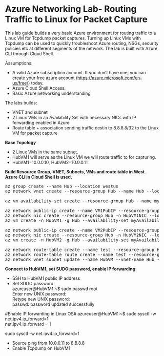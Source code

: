 # Azure Networking Lab- Routing Traffic to Linux for Packet Capture

This lab guide builds a very basic Azure environment for routing traffic to a Linux VM for Tcpdump packet captures. Turning up Linux VMs with Tcpdump can be used to quickly troubleshoot Azure routing, NSGs, security policies etc at different segments of the network. The lab is built with Azure CLI through Cloud Shell.

Assumptions:
-	A valid Azure subscription account. If you don’t have one, you can create your free azure account (https://azure.microsoft.com/en-us/free/) today.
- Azure Cloud Shell Access.
- Basic Azure networking understanding

The labs builds:
-	VNET and subnet
-	2 Linux VMs in an Availability Set with necessary NICs with IP forwarding enabled in Azure
-	Route table + association sending traffic destin to 8.8.8.8/32 to the Linux VM for packet capture

**Base Topology**
- 2 Linux VMs in the same subnet. 
- HubVM1 will serve as the Linux VM we will route traffic to for capturing. 
- HubVM1=10.0.0.10, HubVM2=10.0.0.11
 

**Build Resource Group, VNET, Subnets, VMs and route table in West. Azure CLI in Cloud Shell is used.**
<pre lang="...">
az group create --name Hub --location westus
az network vnet create --resource-group Hub --name Hub --location westus --address-prefixes 10.0.0.0/16 --subnet-name HubVM --subnet-prefix 10.0.0.0/24

az vm availability-set create --resource-group Hub --name myAvailabilitySet --platform-fault-domain-count 2 --platform-update-domain-count 2

az network public-ip create --name VM1PubIP --resource-group Hub --location westus --allocation-method Dynamic
az network nic create --resource-group Hub -n HubVM1NIC --location westus --subnet HubVM --private-ip-address 10.0.0.10 --vnet-name Hub --public-ip-address VM1PubIP --ip-forwarding true
az vm create -n HubVM1 -g Hub --availability-set myAvailabilitySet --image UbuntuLTS --admin-username azureuser --admin-password Msft123Msft123 --nics HubVM1NIC

az network public-ip create --name VM2PubIP --resource-group Hub --location westus --allocation-method Dynamic
az network nic create --resource-group Hub -n HubVM2NIC --location westus --subnet HubVM --private-ip-address 10.0.0.11 --vnet-name Hub --public-ip-address VM2PubIP --ip-forwarding true
az vm create -n HubVM2 -g Hub --availability-set myAvailabilitySet --image UbuntuLTS --admin-username azureuser --admin-password Msft123Msft123 --nics HubVM2NIC

az network route-table create --name test --resource-group Hub 
az network route-table route create --name test --resource-group Hub --route-table-name test --address-prefix 8.8.8.8/32 --next-hop-type VirtualAppliance --next-hop-ip-address 10.0.0.10
az network vnet subnet update --name HubVM --vnet-name Hub --resource-group Hub --route-table test
</pre>

**Connect to HubVM1, set SUDO password, enable IP forwarding:**
- SSH to HubVM1 public IP address
- Set SUDO password<br/>
azureuser@HubVM1:~$ sudo passwd root<br/>
Enter new UNIX password:<br/>
Retype new UNIX password:<br/>
passwd: password updated successfully<br/>

#Enable IP forwarding in Linux OS#
azureuser@HubVM1:~$ sudo sysctl -w net.ipv4.ip_forward=1<br/>
net.ipv4.ip_forward = 1<br/>

sudo sysctl -w net.ipv4.ip_forward=1<br/>
- Source ping from 10.0.0.11 to 8.8.8.8
- Enable Tcpdump on HubVM1



